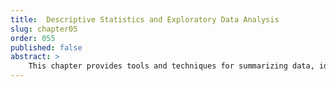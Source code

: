 ```yaml
---
title:  Descriptive Statistics and Exploratory Data Analysis
slug: chapter05
order: 055
published: false
abstract: >
    This chapter provides tools and techniques for summarizing data, identifying patterns, and detecting anomalies. Descriptive statistics, visualizations, and exploratory methods are presented as essential steps in understanding datasets before formal analysis.
---
```


